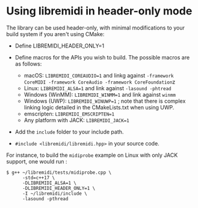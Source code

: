 # Using libremidi in header-only mode

The library can be used header-only, with minimal modifications to your build system if you aren't using CMake:

* Define LIBREMIDI_HEADER_ONLY=1
* Define macros for the APIs you wish to build. The possible macros are as follows: 

  * macOS: `LIBREMIDI_COREAUDIO=1` and linkg against `-framework CoreMIDI -framework CoreAudio -framework CoreFoundation`z
  * Linux: `LIBREMIDI_ALSA=1` and link against `-lasound -phtread`
  * Windows (WinMM): `LIBREMIDI_WINMM=1` and link against `winmm`
  * Windows (UWP): `LIBREMIDI_WINUWP=1` ; note that there is complex linking logic detailed in the CMakeLists.txt when using UWP.
  * emscripten: `LIBREMIDI_EMSCRIPTEN=1`
  * Any platform with JACK: `LIBREMIDI_JACK=1`

* Add the `include` folder to your include path.
* `#include <libremidi/libremidi.hpp>` in your source code.

For instance, to build the `midiprobe` example on Linux with only JACK support, one would run :

    
    $ g++ ~/libremidi/tests/midiprobe.cpp \
          -std=c++17 \
          -DLIBREMIDI_ALSA=1 \
          -DLIBREMIDI_HEADER_ONLY=1 \
          -I ~/libremidi/include \
          -lasound -pthread
